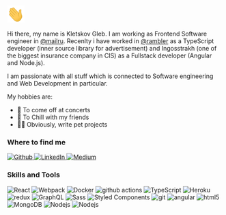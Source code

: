 
 <img src="https://raw.githubusercontent.com/KletskovG/kletskovg/main/assets/Hi.gif" width="40" height="40">
 
 Hi there, my name is Kletskov Gleb. I am working as Frontend Software engineer in [@mailru](https://github.com/mailru). Recenlty i have worked in [@rambler](https://github.com/rambler-digital-solutions) as a TypeScript developer (inner source library for advertisement) and Ingosstrakh (one of the biggest insurance company in CIS) as a Fullstack developer (Angular and Node.js).

I am passionate with all stuff which is connected to Software engineering and Web Development in particular.

My hobbies are:
  - 🕺 To come off at concerts
  - 🥂 To Chill with my friends 
  - 👨‍💻 Obviously, write pet projects

### Where to find me

<p>
    <a href="https://github.com/kletskovg" target="_blank">
        <img alt="Github" src="https://img.shields.io/badge/GitHub-%2312100E.svg?&style=for-the-badge&logo=Github&logoColor=white" />
    </a> 
    <a href="https://www.linkedin.com/in/gleb-kletskov-798445194/" target="_blank">
        <img alt="LinkedIn" src="https://img.shields.io/badge/linkedin-%230077B5.svg?&style=for-the-badge&logo=linkedin&logoColor=white" />
    </a> 
    <a href="https://gfgfddgleb.medium.com/" target="_blank">
        <img alt="Medium" src="https://img.shields.io/badge/medium-%2312100E.svg?&style=for-the-badge&logo=medium&logoColor=white" />
    </a>
</p>

### Skills and Tools

<p>
  <img alt="React" src="https://img.shields.io/badge/-React-45b8d8?style=flat-square&logo=react&logoColor=white" />
  <img alt="Webpack" src="https://img.shields.io/badge/-Webpack-8DD6F9?style=flat-square&logo=webpack&logoColor=white" /> 
  <img alt="Docker" src="https://img.shields.io/badge/-Docker-46a2f1?style=flat-square&logo=docker&logoColor=white" />
  <img alt="github actions" src="https://img.shields.io/badge/-Github_Actions-2088FF?style=flat-square&logo=github-actions&logoColor=white" />
  <img alt="TypeScript" src="https://img.shields.io/badge/-TypeScript-007ACC?style=flat-square&logo=typescript&logoColor=white" />
  <img alt="Heroku" src="https://img.shields.io/badge/-Heroku-430098?style=flat-square&logo=heroku&logoColor=white" />
  <img alt="redux" src="https://img.shields.io/badge/-Redux-764ABC?style=flat-square&logo=redux&logoColor=white" />
  <img alt="GraphQL" src="https://img.shields.io/badge/-GraphQL-E10098?style=flat-square&logo=graphql&logoColor=white" />
  <img alt="Sass" src="https://img.shields.io/badge/-Sass-CC6699?style=flat-square&logo=sass&logoColor=white" />
  <img alt="Styled Components" src="https://img.shields.io/badge/-Styled_Components-db7092?style=flat-square&logo=styled-components&logoColor=white" />
  <img alt="git" src="https://img.shields.io/badge/-Git-F05032?style=flat-square&logo=git&logoColor=white" />
  <img alt="angular" src="https://img.shields.io/badge/-Angular-DD0031?style=flat-square&logo=angular&logoColor=white" />
  <img alt="html5" src="https://img.shields.io/badge/-HTML5-E34F26?style=flat-square&logo=html5&logoColor=white" />
  <img alt="MongoDB" src="https://img.shields.io/badge/-MongoDB-13aa52?style=flat-square&logo=mongodb&logoColor=white" />
  <img alt="Nodejs" src="https://img.shields.io/badge/-Nodejs-43853d?style=flat-square&logo=Node.js&logoColor=white" />
  <img alt="Nodejs" src="https://img.shields.io/badge/-GoLang-05ACD7?style=flat-square&logo=go&logoColor=white" />
</p>